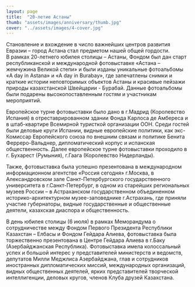 ```yaml
---
layout: page
title:  "20-летие Астаны"
thumb: "assets/images/anniversary/thumb.jpg"
cover: "../assets/images/4-cover.jpg"
---
```


<div class="cut" markdown="1">
Становление и вхождение в число важнейших центров развития Евразии – город Астана стал предметом нашей общей гордости.
</div>

<div class="full" markdown="1">
В рамках 20-летнего юбилея столицы – Астаны, Фондом был дан старт республиканской и международной фотовыставке «Астана – жемчужина Великой степи» и были изданы уникальные фотоальбомы «A day in Astana» и «A day in Burabay», где запечатлены снимки и краткие истории неповторимых объектов Астаны и красивые пейзажи природы казахстанской Швейцарии - Бурабай. Данные фотоальбомы были подарены высокопоставленным гостям и участникам мероприятий.   

Европейское турне фотовыставки было дано в г.Мадрид (Королевство Испания) в отреставрированном здании Фонда Карлоса де Амбереса и в штаб-квартире Всемирной туристкой организации ООН. Среди гостей были деловые круги Испании, видные европейские политики, как экс-Комиссар Европейского союза по внешним связам и политике Бенита Ферреро-Вальднер, дипломатический корпус и испанская общественность. Далее европейское турне фотовыставки проходило в  г. Бухарест (Румыния), г.Гаага (Королевство Нидерланды).

Также, фотовыставка была успешно презентована в международном информационном агентстве «Россия сегодня» г.Москва, в Александровском зале Санкт-Петербургского государственного университета в г.Санкт-Петербург, в одном из старейших региональных музеев России – в Астраханском государственном объединенном историко-архитектурном музее-заповеднике г.Астрахань, где приняли участие губернаторы, видные государственные и общественные деятели, казахская диаспора и общественность.

В день юбилея столицы (6 июля) в рамках Меморандума о сотрудничестве между Фондом Первого Президента Республики Казахстан – Елбасы и Фондом Гейдара Алиева, фотовыставка была торжественно презентована в Центре Гейдара Алиева в г.Баку (Азербайджанская Республика). Фотовыставка имела колоссальный успех и большой интерес у представителей министерств и ведомств, депутатов Милли Меджлиса Азербайджана, глав и сотрудников иностранных дипломатических миссий, международных организаций, видных общественных деятелей, ярких представителей творческой интеллигенции, деловых кругов, членов Клуба друзей Казахстана.
</div>
